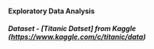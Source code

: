 #### Exploratory Data Analysis
##### Dataset - [Titanic Datset] from Kaggle (https://www.kaggle.com/c/titanic/data) 

